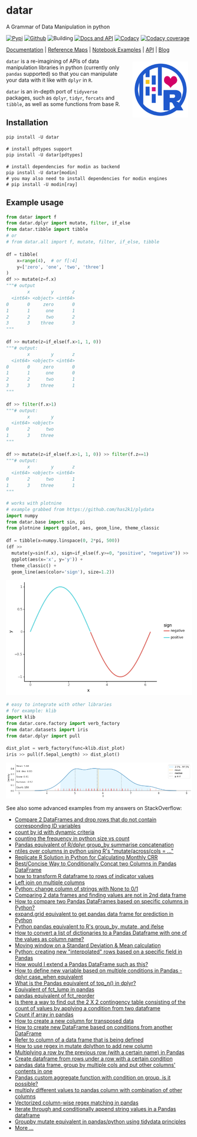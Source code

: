 # datar

A Grammar of Data Manipulation in python

<!-- badges -->
[![Pypi][6]][7] [![Github][8]][9] ![Building][10] [![Docs and API][11]][5] [![Codacy][12]][13] [![Codacy coverage][14]][13]

[Documentation][5] | [Reference Maps][15] | [Notebook Examples][16] | [API][17] | [Blog][18]

<img width="30%" style="margin: 10px 10px 10px 30px" align="right" src="logo.png">

`datar` is a re-imagining of APIs of data manipulation libraries in python (currently only `pandas` supported) so that you can manipulate your data with it like with `dplyr` in `R`.

`datar` is an in-depth port of `tidyverse` packages, such as `dplyr`, `tidyr`, `forcats` and `tibble`, as well as some functions from base R.

## Installation

```shell
pip install -U datar

# install pdtypes support
pip install -U datar[pdtypes]

# install dependencies for modin as backend
pip install -U datar[modin]
# you may also need to install dependencies for modin engines
# pip install -U modin[ray]
```

## Example usage

```python
from datar import f
from datar.dplyr import mutate, filter, if_else
from datar.tibble import tibble
# or
# from datar.all import f, mutate, filter, if_else, tibble

df = tibble(
    x=range(4),  # or f[:4]
    y=['zero', 'one', 'two', 'three']
)
df >> mutate(z=f.x)
"""# output
        x        y       z
  <int64> <object> <int64>
0       0     zero       0
1       1      one       1
2       2      two       2
3       3    three       3
"""

df >> mutate(z=if_else(f.x>1, 1, 0))
"""# output:
        x        y       z
  <int64> <object> <int64>
0       0     zero       0
1       1      one       0
2       2      two       1
3       3    three       1
"""

df >> filter(f.x>1)
"""# output:
        x        y
  <int64> <object>
0       2      two
1       3    three
"""

df >> mutate(z=if_else(f.x>1, 1, 0)) >> filter(f.z==1)
"""# output:
        x        y       z
  <int64> <object> <int64>
0       2      two       1
1       3    three       1
"""
```

```python
# works with plotnine
# example grabbed from https://github.com/has2k1/plydata
import numpy
from datar.base import sin, pi
from plotnine import ggplot, aes, geom_line, theme_classic

df = tibble(x=numpy.linspace(0, 2*pi, 500))
(df >>
  mutate(y=sin(f.x), sign=if_else(f.y>=0, "positive", "negative")) >>
  ggplot(aes(x='x', y='y')) +
  theme_classic() +
  geom_line(aes(color='sign'), size=1.2))
```

![example](./example.png)

```python
# easy to integrate with other libraries
# for example: klib
import klib
from datar.core.factory import verb_factory
from datar.datasets import iris
from datar.dplyr import pull

dist_plot = verb_factory(func=klib.dist_plot)
iris >> pull(f.Sepal_Length) >> dist_plot()
```

![example](./example2.png)

See also some advanced examples from my answers on StackOverflow:

- [Compare 2 DataFrames and drop rows that do not contain corresponding ID variables](https://stackoverflow.com/a/71532167/5088165)
- [count by id with dynamic criteria](https://stackoverflow.com/a/71519157/5088165)
- [counting the frequency in python size vs count](https://stackoverflow.com/a/71516503/5088165)
- [Pandas equivalent of R/dplyr group_by summarise concatenation](https://stackoverflow.com/a/71490832/5088165)
- [ntiles over columns in python using R's "mutate(across(cols = ..."](https://stackoverflow.com/a/71490501/5088165)
- [Replicate R Solution in Python for Calculating Monthly CRR](https://stackoverflow.com/a/71490194/5088165)
- [Best/Concise Way to Conditionally Concat two Columns in Pandas DataFrame](https://stackoverflow.com/a/71443587/5088165)
- [how to transform R dataframe to rows of indicator values](https://stackoverflow.com/a/71443515/5088165)
- [Left join on multiple columns](https://stackoverflow.com/a/71443441/5088165)
- [Python: change column of strings with None to 0/1](https://stackoverflow.com/a/71429016/5088165)
- [Comparing 2 data frames and finding values are not in 2nd data frame](https://stackoverflow.com/a/71415818/5088165)
- [How to compare two Pandas DataFrames based on specific columns in Python?](https://stackoverflow.com/a/71413499/5088165)
- [expand.grid equivalent to get pandas data frame for prediction in Python](https://stackoverflow.com/a/71376414/5088165)
- [Python pandas equivalent to R's group_by, mutate, and ifelse](https://stackoverflow.com/a/70387267/5088165)
- [How to convert a list of dictionaries to a Pandas Dataframe with one of the values as column name?](https://stackoverflow.com/a/69094005/5088165)
- [Moving window on a Standard Deviation & Mean calculation](https://stackoverflow.com/a/69093067/5088165)
- [Python: creating new "interpolated" rows based on a specific field in Pandas](https://stackoverflow.com/a/69092696/5088165)
- [How would I extend a Pandas DataFrame such as this?](https://stackoverflow.com/a/69092067/5088165)
- [How to define new variable based on multiple conditions in Pandas - dplyr case_when equivalent](https://stackoverflow.com/a/69080870/5088165)
- [What is the Pandas equivalent of top_n() in dplyr?](https://stackoverflow.com/a/69080806/5088165)
- [Equivalent of fct_lump in pandas](https://stackoverflow.com/a/69080727/5088165)
- [pandas equivalent of fct_reorder](https://stackoverflow.com/a/69080638/5088165)
- [Is there a way to find out the 2 X 2 contingency table consisting of the count of values by applying a condition from two dataframe](https://stackoverflow.com/a/68674345/5088165)
- [Count if array in pandas](https://stackoverflow.com/a/68659334/5088165)
- [How to create a new column for transposed data](https://stackoverflow.com/a/68642891/5088165)
- [How to create new DataFrame based on conditions from another DataFrame](https://stackoverflow.com/a/68640494/5088165)
- [Refer to column of a data frame that is being defined](https://stackoverflow.com/a/68308077/5088165)
- [How to use regex in mutate dplython to add new column](https://stackoverflow.com/a/68308033/5088165)
- [Multiplying a row by the previous row (with a certain name) in Pandas](https://stackoverflow.com/a/68137136/5088165)
- [Create dataframe from rows under a row with a certain condition](https://stackoverflow.com/a/68137089/5088165)
- [pandas data frame, group by multiple cols and put other columns' contents in one](https://stackoverflow.com/a/68136982/5088165)
- [Pandas custom aggregate function with condition on group, is it possible?](https://stackoverflow.com/a/68136704/5088165)
- [multiply different values to pandas column with combination of other columns](https://stackoverflow.com/a/68136300/5088165)
- [Vectorized column-wise regex matching in pandas](https://stackoverflow.com/a/68124082/5088165)
- [Iterate through and conditionally append string values in a Pandas dataframe](https://stackoverflow.com/a/68123912/5088165)
- [Groupby mutate equivalent in pandas/python using tidydata principles](https://stackoverflow.com/a/68123753/5088165)
- [More ...](https://stackoverflow.com/search?q=user%3A5088165+and+%5Bpandas%5D)


[1]: https://tidyr.tidyverse.org/index.html
[2]: https://dplyr.tidyverse.org/index.html
[3]: https://github.com/pwwang/pipda
[4]: https://tibble.tidyverse.org/index.html
[5]: https://pwwang.github.io/datar/
[6]: https://img.shields.io/pypi/v/datar?style=flat-square
[7]: https://pypi.org/project/datar/
[8]: https://img.shields.io/github/v/tag/pwwang/datar?style=flat-square
[9]: https://github.com/pwwang/datar
[10]: https://img.shields.io/github/workflow/status/pwwang/datar/Build%20and%20Deploy?style=flat-square
[11]: https://img.shields.io/github/workflow/status/pwwang/datar/Build%20Docs?label=Docs&style=flat-square
[12]: https://img.shields.io/codacy/grade/3d9bdff4d7a34bdfb9cd9e254184cb35?style=flat-square
[13]: https://app.codacy.com/gh/pwwang/datar
[14]: https://img.shields.io/codacy/coverage/3d9bdff4d7a34bdfb9cd9e254184cb35?style=flat-square
[15]: https://pwwang.github.io/datar/reference-maps/ALL/
[16]: https://pwwang.github.io/datar/notebooks/across/
[17]: https://pwwang.github.io/datar/api/datar/
[18]: https://pwwang.github.io/datar-blog
[19]: https://github.com/pwwang/datar-cli
